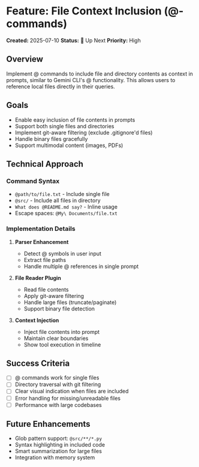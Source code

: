 # Feature: File Context Inclusion (@-commands)

**Created:** 2025-07-10
**Status:** 🔴 Up Next
**Priority:** High

## Overview

Implement @ commands to include file and directory contents as context in prompts, similar to Gemini CLI's @ functionality. This allows users to reference local files directly in their queries.

## Goals

- Enable easy inclusion of file contents in prompts
- Support both single files and directories
- Implement git-aware filtering (exclude .gitignore'd files)
- Handle binary files gracefully
- Support multimodal content (images, PDFs)

## Technical Approach

### Command Syntax
- `@path/to/file.txt` - Include single file
- `@src/` - Include all files in directory
- `What does @README.md say?` - Inline usage
- Escape spaces: `@My\ Documents/file.txt`

### Implementation Details

1. **Parser Enhancement**
   - Detect @ symbols in user input
   - Extract file paths
   - Handle multiple @ references in single prompt

2. **File Reader Plugin**
   - Read file contents
   - Apply git-aware filtering
   - Handle large files (truncate/paginate)
   - Support binary file detection

3. **Context Injection**
   - Inject file contents into prompt
   - Maintain clear boundaries
   - Show tool execution in timeline

## Success Criteria

- [ ] @ commands work for single files
- [ ] Directory traversal with git filtering
- [ ] Clear visual indication when files are included
- [ ] Error handling for missing/unreadable files
- [ ] Performance with large codebases

## Future Enhancements

- Glob pattern support: `@src/**/*.py`
- Syntax highlighting in included code
- Smart summarization for large files
- Integration with memory system